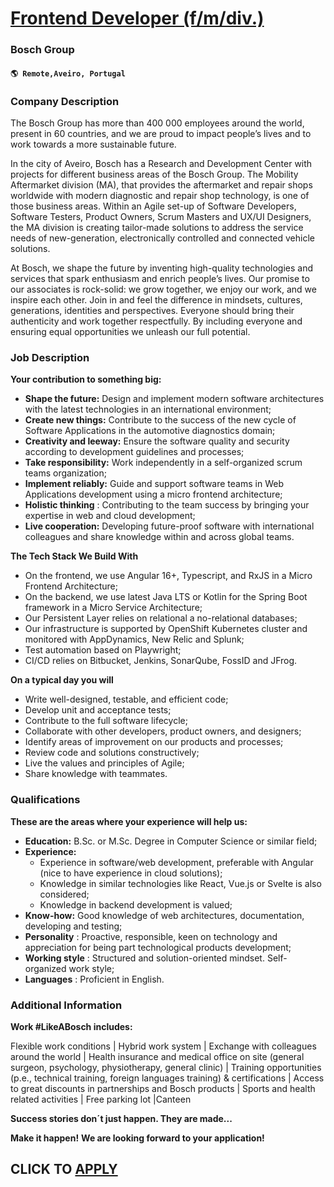 # [Frontend Developer (f/m/div.)](https://www.remotewlb.com/apply/frontend-developer-f-m-div)  
### Bosch Group  
#### `🌎 Remote,Aveiro, Portugal`  

### **Company Description**

The Bosch Group has more than 400 000 employees around the world, present in 60 countries, and we are proud to impact people’s lives and to work towards a more sustainable future.

In the city of Aveiro, Bosch has a Research and Development Center with projects for different business areas of the Bosch Group. The Mobility Aftermarket division (MA), that provides the aftermarket and repair shops worldwide with modern diagnostic and repair shop technology, is one of those business areas. Within an Agile set-up of Software Developers, Software Testers, Product Owners, Scrum Masters and UX/UI Designers, the MA division is creating tailor-made solutions to address the service needs of new-generation, electronically controlled and connected vehicle solutions.

At Bosch, we shape the future by inventing high-quality technologies and services that spark enthusiasm and enrich people’s lives. Our promise to our associates is rock-solid: we grow together, we enjoy our work, and we inspire each other. Join in and feel the difference in mindsets, cultures, generations, identities and perspectives. Everyone should bring their authenticity and work together respectfully. By including everyone and ensuring equal opportunities we unleash our full potential.

###  **Job Description**

 **Your contribution to something big:**

  *  **Shape the future:** Design and implement modern software architectures with the latest technologies in an international environment; 
  * **Create new things:** Contribute to the success of the new cycle of Software Applications in the automotive diagnostics domain; 
  * **Creativity and leeway:** Ensure the software quality and security according to development guidelines and processes; 
  * **Take responsibility:** Work independently in a self-organized scrum teams organization; 
  * **Implement reliably:** Guide and support software teams in Web Applications development using a micro frontend architecture; 
  * **Holistic thinking** : Contributing to the team success by bringing your expertise in web and cloud development; 
  * **Live cooperation:** Developing future-proof software with international colleagues and share knowledge within and across global teams. 

**The Tech Stack We Build With**

  * On the frontend, we use Angular 16+, Typescript, and RxJS in a Micro Frontend Architecture; 
  * On the backend, we use latest Java LTS or Kotlin for the Spring Boot framework in a Micro Service Architecture; 
  * Our Persistent Layer relies on relational a no-relational databases; 
  * Our infrastructure is supported by OpenShift Kubernetes cluster and monitored with AppDynamics, New Relic and Splunk; 
  * Test automation based on Playwright; 
  * CI/CD relies on Bitbucket, Jenkins, SonarQube, FossID and JFrog. 

**On a typical day you will**

  * Write well-designed, testable, and efficient code; 
  * Develop unit and acceptance tests; 
  * Contribute to the full software lifecycle; 
  * Collaborate with other developers, product owners, and designers; 
  * Identify areas of improvement on our products and processes; 
  * Review code and solutions constructively; 
  * Live the values and principles of Agile; 
  * Share knowledge with teammates. 

### **Qualifications**

 **These are the areas where your experience will help us:**

  *  **Education:** B.Sc. or M.Sc. Degree in Computer Science or similar field; 
  * **Experience:**
    * Experience in software/web development, preferable with Angular (nice to have experience in cloud solutions); 
    * Knowledge in similar technologies like React, Vue.js or Svelte is also considered; 
    * Knowledge in backend development is valued;
  *  **Know-how:** Good knowledge of web architectures, documentation, developing and testing;
  *  **Personality** : Proactive, responsible, keen on technology and appreciation for being part technological products development; 
  * **Working style** : Structured and solution-oriented mindset. Self-organized work style; 
  * **Languages** : Proficient in English. 

### **Additional Information**

 **Work #LikeABosch includes:**

Flexible work conditions | Hybrid work system | Exchange with colleagues around the world | Health insurance and medical office on site (general surgeon, psychology, physiotherapy, general clinic) | Training opportunities (p.e., technical training, foreign languages training) & certifications | Access to great discounts in partnerships and Bosch products | Sports and health related activities | Free parking lot |Canteen

 **Success stories don´t just happen. They are made...**

 **Make it happen!** **We are looking forward to your application!**

  
## CLICK TO [APPLY](https://www.remotewlb.com/apply/frontend-developer-f-m-div)

